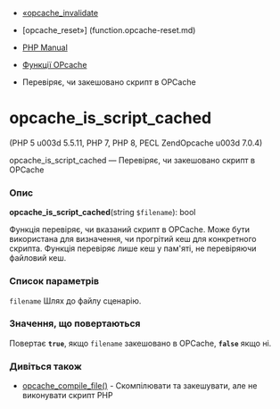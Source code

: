 - [«opcache_invalidate](function.opcache-invalidate.md)
- [opcache_reset»] (function.opcache-reset.md)

- [PHP Manual](index.md)
- [Функції OPcache](ref.opcache.md)
- Перевіряє, чи закешовано скрипт в OPCache

# opcache_is_script_cached

(PHP 5 u003d 5.5.11, PHP 7, PHP 8, PECL ZendOpcache u003d 7.0.4)

opcache_is_script_cached — Перевіряє, чи закешовано скрипт в OPCache

### Опис

**opcache_is_script_cached**(string `$filename`): bool

Функція перевіряє, чи вказаний скрипт в OPCache. Може бути
використана для визначення, чи прогрітий кеш для конкретного скрипта.
Функція перевіряє лише кеш у пам'яті, не перевіряючи файловий кеш.

### Список параметрів

`filename`
Шлях до файлу сценарію.

### Значення, що повертаються

Повертає **`true`**, якщо `filename` закешовано в OPCache,
**`false`** якщо ні.

### Дивіться також

- [opcache_compile_file()](function.opcache-compile-file.md) -
Скомпілювати та закешувати, але не виконувати скрипт PHP
